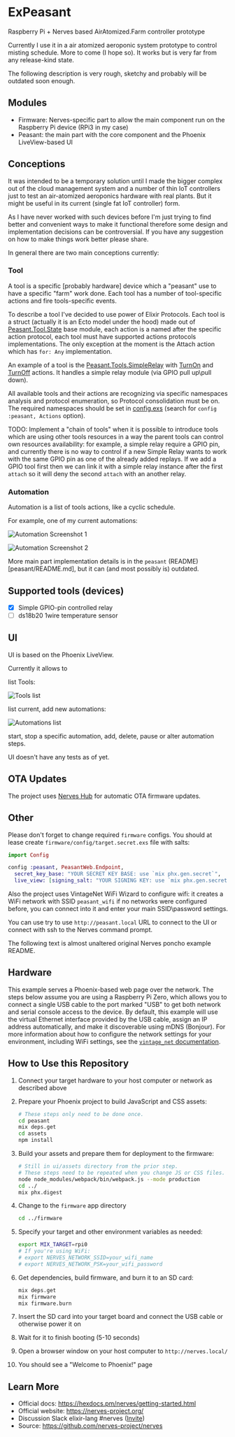 # ExPeasant
Raspberry Pi + Nerves based AirAtomized.Farm controller prototype

Currently I use it in a air atomized aeroponic system prototype to control misting schedule. More to come (I hope so).
It works but is very far from any release-kind state.

The following description is very rough, sketchy and probably will be outdated soon enough.

## Modules

- Firmware: Nerves-specific part to allow the main component run on the Raspberry Pi device (RPi3 in my case)
- Peasant: the main part with the core component and the Phoenix LiveView-based UI

## Conceptions
It was intended to be a temporary solution until I made the bigger complex out of the cloud management system and a number of thin IoT controllers just to test an air-atomized aeroponics hardware with real plants. But it might be useful in its current (single fat IoT controller) form.

As I have never worked with such devices before I'm just trying to find better and convenient ways to make it functional therefore some design and implementation decisions can be controversial. If you have any suggestion on how to make things work better please share.

In general there are two main conceptions currently:

### Tool
A tool is a specific [probably hardware] device which a "peasant" use to have a specific "farm" work done. Each tool has a number of tool-specific actions and fire tools-specific events.

To describe a tool I've decided to use power of Elixir Protocols. Each tool is a struct (actually it is an Ecto model under the hood) made out of [Peasant.Tool.State](peasant/lib/peasant/tool/state.ex) base module, each action is a named after the specific action protocol, each tool must have supported actions protocols implementations. The only exception at the moment is the Attach action which has `for: Any` implementation.

An example of a tool is the [Peasant.Tools.SimpleRelay](peasant/lib/peasant/tools/simple_relay.ex) with [TurnOn](peasant/lib/peasant/tools/simple_relay/action/turn_on.ex) and [TurnOff](peasant/lib/peasant/tools/simple_relay/action/turn_off.ex) actions. It handles a simple relay module (via GPIO pull up\pull down).

All available tools and their actions are recognizing via specific namespaces analysis and protocol enumeration, so Protocol consolidation must be on. The required namespaces should be set in [config.exs](peasant/config/config.exs) (search for `config :peasant, Actions` option).

TODO: Implement a "chain of tools" when it is possible to introduce tools which are using other tools resources in a way the parent tools can control own resources availability: for example, a simple relay require a GPIO pin, and currently there is no way to control if a new Simple Relay wants to work with the same GPIO pin as one of the already added replays. If we add a GPIO tool first then we can link it with a simple relay instance after the first `attach` so it will deny the second `attach` with an another relay.

### Automation

Automation is a list of tools actions, like a cyclic schedule. 

For example, one of my current automations:

![Automation Screenshot 1](images/automation-001.png?raw=true)

![Automation Screenshot 2](images/automation-002.png?raw=true)


More main part implementation details is in the `peasant` (README)[peasant/README.md], but it can (and most possibly is) outdated.

## Supported tools (devices)

- [X] Simple GPIO-pin controlled relay 
- [ ] ds18b20 1wire temperature sensor

## UI
UI is based on the Phoenix LiveView. 

Currently it allows to 

list Tools:

![Tools list](images/tools-001.png?raw=true)

list current, add new automations:

![Automations list](images/automation-003.png?raw=true)

start, stop a specific automation, add, delete, pause or alter automation steps.

UI doesn't have any tests as of yet.

## OTA Updates

The project uses [Nerves Hub](https://www.nerves-hub.org/) for automatic OTA firmware updates.

## Other
Please don't forget to change required `firmware` configs. You should at lease create `firmware/config/target.secret.exs` file with salts:

```elixir
import Config

config :peasant, PeasantWeb.Endpoint,
  secret_key_base: "YOUR SECRET KEY BASE: use `mix phx.gen.secret`",
  live_view: [signing_salt: "YOUR SIGNING KEY: use `mix phx.gen.secret 32`"]
```

Also the project uses VintageNet WiFi Wizard to configure wifi: it creates a WiFi network with SSID `peasant_wifi` if no networks were configured before, you can connect into it and enter your main SSID\password settings.

You can use try to use `http://peasant.local` URL to connect to the UI or connect with ssh to the Nerves command prompt.

The following text is almost unaltered original Nerves poncho example README. 

## Hardware

This example serves a Phoenix-based web page over the network. The steps below
assume you are using a Raspberry Pi Zero, which allows you to connect a single
USB cable to the port marked "USB" to get both network and serial console
access to the device. By default, this example will use the virtual Ethernet
interface provided by the USB cable, assign an IP address automatically, and
make it discoverable using mDNS (Bonjour). For more information about how to
configure the network settings for your environment, including WiFi settings,
see the [`vintage_net` documentation](https://hexdocs.pm/vintage_net/).

## How to Use this Repository

1. Connect your target hardware to your host computer or network as described
   above
2. Prepare your Phoenix project to build JavaScript and CSS assets:

    ```bash
    # These steps only need to be done once.
    cd peasant
    mix deps.get
    cd assets
    npm install
    ```

3. Build your assets and prepare them for deployment to the firmware:

    ```bash
    # Still in ui/assets directory from the prior step.
    # These steps need to be repeated when you change JS or CSS files.
    node node_modules/webpack/bin/webpack.js --mode production
    cd ../
    mix phx.digest
    ```

4. Change to the `firmware` app directory

    ```bash
    cd ../firmware
    ```

5. Specify your target and other environment variables as needed:

    ```bash
    export MIX_TARGET=rpi0
    # If you're using WiFi:
    # export NERVES_NETWORK_SSID=your_wifi_name
    # export NERVES_NETWORK_PSK=your_wifi_password
    ```

6. Get dependencies, build firmware, and burn it to an SD card:

    ```bash
    mix deps.get
    mix firmware
    mix firmware.burn
    ```

7. Insert the SD card into your target board and connect the USB cable or otherwise power it on
8. Wait for it to finish booting (5-10 seconds)
9. Open a browser window on your host computer to `http://nerves.local/`
10. You should see a "Welcome to Phoenix!" page

[Phoenix Framework]: http://www.phoenixframework.org/
[Poncho Projects]: http://embedded-elixir.com/post/2017-05-19-poncho-projects/

## Learn More

* Official docs: https://hexdocs.pm/nerves/getting-started.html
* Official website: https://nerves-project.org/
* Discussion Slack elixir-lang #nerves ([Invite](https://elixir-slackin.herokuapp.com/))
* Source: https://github.com/nerves-project/nerves
